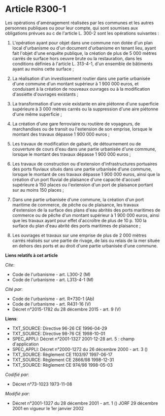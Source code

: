 # Article R300-1

Les opérations d'aménagement réalisées par les communes et les autres personnes publiques ou pour leur compte, qui sont
soumises aux obligations prévues au c de l'article L. 300-2 sont les opérations suivantes :

1. L'opération ayant pour objet dans une commune non dotée d'un plan local d'urbanisme ou d'un document d'urbanisme en tenant
lieu, ayant fait l'objet d'une enquête publique, la création de plus de 5 000 mètres carrés de surface hors oeuvre brute ou
la restauration, dans les conditions définies à l'article L. 313-4-1, d'un ensemble de bâtiments ayant au moins cette
surface ;

2. La réalisation d'un investissement routier dans une partie urbanisée d'une commune d'un montant supérieur à 1 900 000
euros, et conduisant à la création de nouveaux ouvrages ou à la modification d'assiette d'ouvrages existants ;

3. La transformation d'une voie existante en aire piétonne d'une superficie supérieure à 3 000 mètres carrés ou la
suppression d'une aire piétonne d'une même superficie ;

4. La création d'une gare ferroviaire ou routière de voyageurs, de marchandises ou de transit ou l'extension de son emprise,
lorsque le montant des travaux dépasse 1 900 000 euros ;

5. Les travaux de modification de gabarit, de détournement ou de couverture de cours d'eau dans une partie urbanisée d'une
commune, lorsque le montant des travaux dépasse 1 900 000 euros ;

6. Les travaux de construction ou d'extension d'infrastructures portuaires des ports fluviaux situés dans une partie
urbanisée d'une commune, lorsque le montant de ces travaux dépasse 1 900 000 euros, ainsi que la création d'un port fluvial
de plaisance d'une capacité d'accueil supérieure à 150 places ou l'extension d'un port de plaisance portant sur au moins 150
places ;

7. Dans une partie urbanisée d'une commune, la création d'un port maritime de commerce, de pêche ou de plaisance, les travaux
d'extension de la surface des plans d'eau abrités des ports maritimes de commerce ou de pêche d'un montant supérieur à 1 900
000 euros, ainsi que les travaux ayant pour effet d'accroître de plus de 10 p. 100 la surface du plan d'eau abrité des ports
maritimes de plaisance ;

8. Les ouvrages et travaux sur une emprise de plus de 2 000 mètres carrés réalisés sur une partie de rivage, de lais ou
relais de la mer située en dehors des ports et au droit d'une partie urbanisée d'une commune.

**Liens relatifs à cet article**

_Cite_:

  - Code de l'urbanisme - art. L300-2 (M)
  - Code de l'urbanisme - art. L313-4-1 (M)

_Cité par_:

  - Code de l'urbanisme - art. R*730-1 (Ab)
  - Code de l'urbanisme - art. R431-16 (V)
  - Décret n°2015-1782 du 28 décembre 2015 - art. 9 (V)

**Liens**:

  - TXT_SOURCE: Directive 96-26 CE 1996-04-29
  - TXT_SOURCE: Directive 98-76 CE 1998-10-01
  - SPEC_APPLI: Décret n°2001-1327 2001-12-28 art. 5 : champ d'application
  - SPEC_APPLI: Décret n°2000-1272 du 26 décembre 2000 - art. 3 ()
  - TXT_SOURCE: Règlement CE 1103/97 1997-06-17
  - TXT_SOURCE: Règlement CE 2866/98 1998-12-31
  - TXT_SOURCE: Règlement CE 974/98 1998-05-03

_Codifié par_:

  - Décret n°73-1023 1973-11-08

_Modifié par_:

  - Décret n°2001-1327 du 28 décembre 2001 - art. 1 () JORF 29 décembre 2001 en vigueur le 1er janvier 2002
